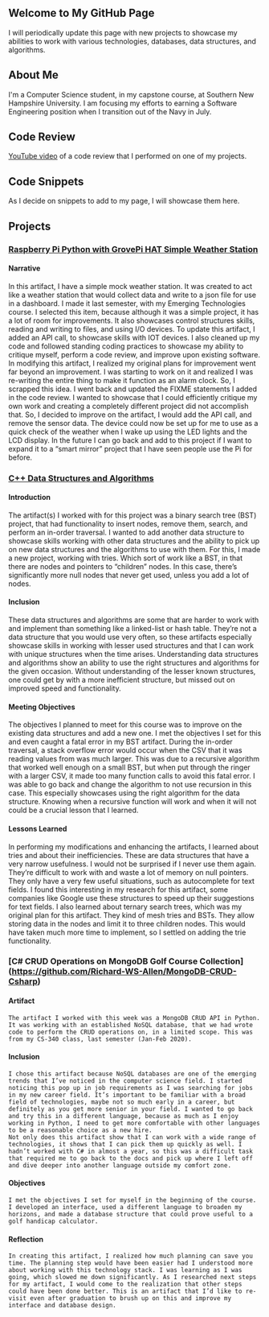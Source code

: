## Welcome to My GitHub Page

I will periodically update this page with new projects to showcase my abilities to work with various technologies, databases, data structures, and algorithms.

## About Me

I'm a Computer Science student, in my capstone course, at Southern New Hampshire University. I am focusing my efforts to earning a Software Engineering position when I transition out of the Navy in July.

## Code Review
[YouTube video](https://www.youtube.com/watch?v=VkhiAthh_xE&t=3s) of a code review that I performed on one of my projects.

## Code Snippets

As I decide on snippets to add to my page, I will showcase them here.

## Projects

### [Raspberry Pi Python with GrovePi HAT Simple Weather Station](https://github.com/Richard-WS-Allen/Raspberry-Pi-Weather-Station)
#### Narrative
In this artifact, I have a simple mock weather station. It was created to act like a weather station that would collect data and write to a json file for use in a dashboard. I made it last semester, with my Emerging Technologies course.
	I selected this item, because although it was a simple project, it has a lot of room for improvements. It also showcases control structures skills, reading and writing to files, and using I/O devices.
	To update this artifact, I added an API call, to showcase skills with IOT devices. I also cleaned up my code and followed standing coding practices to showcase my ability to critique myself, perform a code review, and improve upon existing software.
	In modifying this artifact, I realized my original plans for improvement went far beyond an improvement. I was starting to work on it and realized I was re-writing the entire thing to make it function as an alarm clock. So, I scrapped this idea. I went back and updated the FIXME statements I added in the code review. I wanted to showcase that I could efficiently critique my own work and creating a completely different project did not accomplish that. So, I decided to improve on the artifact, I would add the API call, and remove the sensor data. The device could now be set up for me to use as a quick check of the weather when I wake up using the LED lights and the LCD display. In the future I can go back and add to this project if I want to expand it to a “smart mirror” project that I have seen people use the Pi for before.

### [C++ Data Structures and Algorithms](https://github.com/Richard-WS-Allen/Data-Structures-and-Algorithms-cpp)

#### Introduction
The artifact(s) I worked with for this project was a binary search tree (BST) project, that had functionality to insert nodes, remove them, search, and perform an in-order traversal. I wanted to add another data structure to showcase skills working with other data structures and the ability to pick up on new data structures and the algorithms to use with them. For this, I made a new project, working with tries. Which sort of work like a BST, in that there are nodes and pointers to “children” nodes. In this case, there’s significantly more null nodes that never get used, unless you add a lot of nodes.
#### Inclusion
These data structures and algorithms are some that are harder to work with and implement than something like a linked-list or hash table. They’re not a data structure that you would use very often, so these artifacts especially showcase skills in working with lesser used structures and that I can work with unique structures when the time arises. Understanding data structures and algorithms show an ability to use the right structures and algorithms for the given occasion. Without understanding of the lesser known structures, one could get by with a more inefficient structure, but missed out on improved speed and functionality.
#### Meeting Objectives
The objectives I planned to meet for this course was to improve on the existing data structures and add a new one. I met the objectives I set for this and even caught a fatal error in my BST artifact. During the in-order traversal, a stack overflow error would occur when the CSV that it was reading values from was much larger. This was due to a recursive algorithm that worked well enough on a small BST, but when put through the ringer with a larger CSV, it made too many function calls to avoid this fatal error. I was able to go back and change the algorithm to not use recursion in this case. This especially showcases using the right algorithm for the data structure. Knowing when a recursive function will work and when it will not could be a crucial lesson that I learned.
#### Lessons Learned
In performing my modifications and enhancing the artifacts, I learned about tries and about their inefficiencies. These are data structures that have a very narrow usefulness. I would not be surprised if I never use them again. They’re difficult to work with and waste a lot of memory on null pointers. They only have a very few useful situations, such as autocomplete for text fields. I found this interesting in my research for this artifact, some companies like Google use these structures to speed up their suggestions for text fields. I also learned about ternary search trees, which was my original plan for this artifact. They kind of mesh tries and BSTs. They allow storing data in the nodes and limit it to three children nodes. This would have taken much more time to implement, so I settled on adding the trie functionality.

### [C# CRUD Operations on MongoDB Golf Course Collection] (https://github.com/Richard-WS-Allen/MongoDB-CRUD-Csharp)
#### Artifact
	The artifact I worked with this week was a MongoDB CRUD API in Python. It was working with an established NoSQL database, that we had wrote code to perform the CRUD operations on, in a limited scope. This was from my CS-340 class, last semester (Jan-Feb 2020).
#### Inclusion
	I chose this artifact because NoSQL databases are one of the emerging trends that I’ve noticed in the computer science field. I started noticing this pop up in job requirements as I was searching for jobs in my new career field. It’s important to be familiar with a broad field of technologies, maybe not so much early in a career, but definitely as you get more senior in your field. I wanted to go back and try this in a different language, because as much as I enjoy working in Python, I need to get more comfortable with other languages to be a reasonable choice as a new hire.
	Not only does this artifact show that I can work with a wide range of technologies, it shows that I can pick them up quickly as well. I hadn’t worked with C# in almost a year, so this was a difficult task that required me to go back to the docs and pick up where I left off and dive deeper into another language outside my comfort zone.
#### Objectives
	I met the objectives I set for myself in the beginning of the course. I developed an interface, used a different language to broaden my horizons, and made a database structure that could prove useful to a golf handicap calculator.
#### Reflection
	In creating this artifact, I realized how much planning can save you time. The planning step would have been easier had I understood more about working with this technology stack. I was learning as I was going, which slowed me down significantly. As I researched next steps for my artifact, I would come to the realization that other steps could have been done better. This is an artifact that I’d like to re-visit even after graduation to brush up on this and improve my interface and database design.
